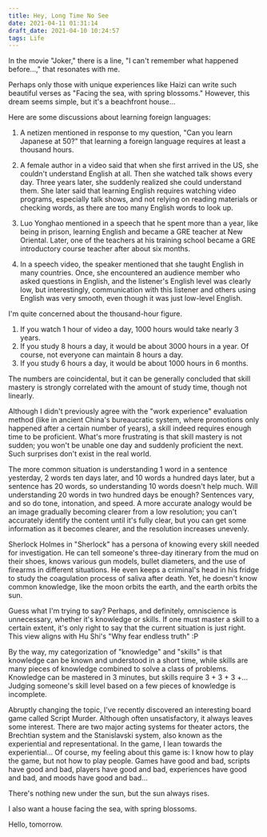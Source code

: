 ```yaml
---
title: Hey, Long Time No See
date: 2021-04-11 01:31:14
draft_date: 2021-04-10 10:24:57
tags: Life
---
```


In the movie "Joker," there is a line, "I can't remember what happened before...," that resonates with me.

Perhaps only those with unique experiences like Haizi can write such beautiful verses as "Facing the sea, with spring blossoms." However, this dream seems simple, but it's a beachfront house...

Here are some discussions about learning foreign languages:

1. A netizen mentioned in response to my question, "Can you learn Japanese at 50?" that learning a foreign language requires at least a thousand hours.
   
2. A female author in a video said that when she first arrived in the US, she couldn't understand English at all. Then she watched talk shows every day. Three years later, she suddenly realized she could understand them. She later said that learning English requires watching video programs, especially talk shows, and not relying on reading materials or checking words, as there are too many English words to look up.
   
3. Luo Yonghao mentioned in a speech that he spent more than a year, like being in prison, learning English and became a GRE teacher at New Oriental. Later, one of the teachers at his training school became a GRE introductory course teacher after about six months.
   
4. In a speech video, the speaker mentioned that she taught English in many countries. Once, she encountered an audience member who asked questions in English, and the listener's English level was clearly low, but interestingly, communication with this listener and others using English was very smooth, even though it was just low-level English.

I'm quite concerned about the thousand-hour figure.

1. If you watch 1 hour of video a day, 1000 hours would take nearly 3 years.
2. If you study 8 hours a day, it would be about 3000 hours in a year. Of course, not everyone can maintain 8 hours a day.
3. If you study 6 hours a day, it would be about 1000 hours in 6 months.

The numbers are coincidental, but it can be generally concluded that skill mastery is strongly correlated with the amount of study time, though not linearly.

Although I didn't previously agree with the "work experience" evaluation method (like in ancient China's bureaucratic system, where promotions only happened after a certain number of years), a skill indeed requires enough time to be proficient. What's more frustrating is that skill mastery is not sudden; you won't be unable one day and suddenly proficient the next. Such surprises don't exist in the real world.

The more common situation is understanding 1 word in a sentence yesterday, 2 words ten days later, and 10 words a hundred days later, but a sentence has 20 words, so understanding 10 words doesn't help much. Will understanding 20 words in two hundred days be enough? Sentences vary, and so do tone, intonation, and speed. A more accurate analogy would be an image gradually becoming clearer from a low resolution; you can't accurately identify the content until it's fully clear, but you can get some information as it becomes clearer, and the resolution increases unevenly.

Sherlock Holmes in "Sherlock" has a persona of knowing every skill needed for investigation. He can tell someone's three-day itinerary from the mud on their shoes, knows various gun models, bullet diameters, and the use of firearms in different situations. He even keeps a criminal's head in his fridge to study the coagulation process of saliva after death. Yet, he doesn't know common knowledge, like the moon orbits the earth, and the earth orbits the sun.

Guess what I'm trying to say? Perhaps, and definitely, omniscience is unnecessary, whether it's knowledge or skills. If one must master a skill to a certain extent, it's only right to say that the current situation is just right. This view aligns with Hu Shi's "Why fear endless truth" :P

By the way, my categorization of "knowledge" and "skills" is that knowledge can be known and understood in a short time, while skills are many pieces of knowledge combined to solve a class of problems. Knowledge can be mastered in 3 minutes, but skills require 3 + 3 + 3 +... Judging someone's skill level based on a few pieces of knowledge is incomplete.

Abruptly changing the topic, I've recently discovered an interesting board game called Script Murder. Although often unsatisfactory, it always leaves some interest. There are two major acting systems for theater actors, the Brechtian system and the Stanislavski system, also known as the experiential and representational. In the game, I lean towards the experiential... Of course, my feeling about this game is: I know how to play the game, but not how to play people. Games have good and bad, scripts have good and bad, players have good and bad, experiences have good and bad, and moods have good and bad...

There's nothing new under the sun, but the sun always rises.

I also want a house facing the sea, with spring blossoms.

Hello, tomorrow.
